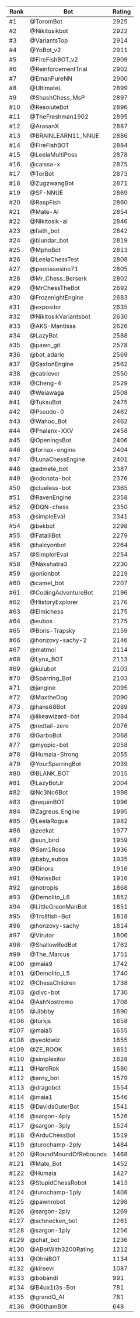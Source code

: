 Rank|Bot|Rating
---|---|---
#1|@ToromBot|2925
#2|@Nikitosikbot|2922
#3|@VariantsTop|2914
#4|@YoBot_v2|2911
#5|@FireFishBOT_v2|2909
#6|@ReinforcementTrial|2902
#7|@EmanPureNN|2900
#8|@UltimateL|2899
#9|@ShashChess_MsP|2897
#10|@ResoluteBot|2896
#11|@TheFreshman1902|2895
#12|@ArasanX|2887
#13|@BRAINLEARN11_NNUE|2886
#14|@FireFishBOT|2884
#15|@LeelaMultiPoss|2878
#16|@caissa-x|2875
#17|@TorBot|2873
#18|@ZugzwangBot|2871
#19|@SF-NNUE|2869
#20|@RaspFish|2860
#21|@Mate-AI|2854
#22|@Nikitosik-ai|2846
#23|@faith_bot|2842
#24|@blundar_bot|2819
#25|@MphoBot|2813
#26|@LeelaChessTest|2808
#27|@peonasesino71|2805
#28|@Mr_Chess_Berserk|2802
#29|@MrChessTheBot|2692
#30|@FrozenightEngine|2683
#31|@expositor|2635
#32|@NikitosikVariantsbot|2630
#33|@AKS-Mantissa|2626
#34|@LazyBot|2588
#35|@pawn_git|2578
#36|@bot_adario|2569
#37|@SaxtonEngine|2562
#38|@catriever|2550
#39|@Cheng-4|2529
#40|@Weiawaga|2508
#41|@TuksuBot|2475
#42|@Pseudo-0|2462
#43|@Wahoo_Bot|2462
#44|@Phalanx-XXV|2458
#45|@OpeningsBot|2406
#46|@fornax-engine|2404
#47|@LunaChessEngine|2401
#48|@admete_bot|2387
#49|@odonata-bot|2376
#50|@clueless-bot|2365
#51|@RavenEngine|2358
#52|@DQN-chess|2350
#53|@simpleEval|2341
#54|@bekbot|2298
#55|@FataliiBot|2279
#56|@halcyonbot|2264
#57|@SimplerEval|2254
#58|@Nakshatra3|2230
#59|@onionbot|2219
#60|@camel_bot|2207
#61|@CodingAdventureBot|2196
#62|@HistoryExplorer|2176
#63|@Elmichess|2175
#64|@eubos|2175
#65|@Boris-Trapsky|2159
#66|@honzovy-sachy-2|2146
#67|@matmoi|2114
#68|@Lynx_BOT|2113
#69|@kulubot|2103
#70|@Sparring_Bot|2103
#71|@jangine|2095
#72|@MaxtheDog|2090
#73|@hans68Bot|2089
#74|@likeawizard-bot|2084
#75|@redtail-zero|2076
#76|@GarboBot|2068
#77|@myopic-bot|2058
#78|@Humaia-Strong|2055
#79|@YourSparringBot|2039
#80|@BLANK_BOT|2015
#81|@LazyBotJr|2004
#82|@Nc3Nc6Bot|1998
#83|@requinBOT|1996
#84|@Zagreus_Engine|1995
#85|@LeelaRogue|1982
#86|@zeekat|1977
#87|@sun_bird|1959
#88|@Sem1Rose|1936
#89|@baby_eubos|1935
#90|@Dinora|1916
#91|@NatesBot|1916
#92|@notropis|1868
#93|@Demolito_L6|1852
#94|@LittleGreenManBot|1851
#95|@Trollfish-Bot|1818
#96|@honzovy-sachy|1814
#97|@Virutor|1806
#98|@ShallowRedBot|1762
#99|@The_Marcus|1751
#100|@maia9|1742
#101|@Demolito_L5|1740
#102|@ChessChildren|1738
#103|@dlvc-bot|1730
#104|@AshNostromo|1708
#105|@Jibbby|1690
#106|@turkjs|1658
#107|@maia5|1655
#108|@yeoldwiz|1655
#109|@ZE_ROOK|1651
#110|@simplexitor|1628
#111|@HardRok|1580
#112|@arny_bot|1579
#113|@dragobot|1554
#114|@maia1|1546
#115|@DavidsGuterBot|1541
#116|@sargon-4ply|1526
#117|@sargon-3ply|1524
#118|@ArduChessBot|1519
#119|@turochamp-2ply|1484
#120|@RoundMoundOfRebounds|1468
#121|@Mate_Bot|1452
#122|@Humaia|1427
#123|@StupidChessRobot|1413
#124|@turochamp-1ply|1408
#125|@pawnrobot|1298
#126|@sargon-2ply|1269
#127|@schnecken_bot|1261
#128|@sargon-1ply|1256
#129|@chat_bot|1236
#130|@ABotWith3200Rating|1212
#131|@OhniBOT|1134
#132|@kireevi|1087
#133|@bobandi|991
#134|@B4ux1t3s-Bot|781
#135|@grandQ_AI|781
#136|@G0thamB0t|648
